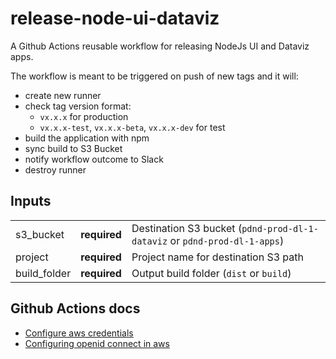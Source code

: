 # release-node-ui-dataviz
A Github Actions reusable workflow for releasing NodeJs UI and Dataviz apps.

The workflow is meant to be triggered on push of new tags and it will:
- create new runner
- check tag version format:
    - `vx.x.x` for production
    - `vx.x.x-test`, `vx.x.x-beta`, `vx.x.x-dev` for test
- build the application with npm
- sync build to S3 Bucket
- notify workflow outcome to Slack
- destroy runner

## Inputs

|              |              |                                                                            |
|--------------|--------------|----------------------------------------------------------------------------|
| s3_bucket    | **required** | Destination S3 bucket  (`pdnd-prod-dl-1-dataviz` or `pdnd-prod-dl-1-apps`) |
| project      | **required** | Project name for destination S3 path                                       |
| build_folder | **required** | Output build folder (`dist` or `build`)                                    |

## Github Actions docs
- [Configure aws credentials](https://github.com/aws-actions/configure-aws-credentials#sample-iam-role-cloudformation-template)
- [Configuring openid connect in aws](https://docs.github.com/en/actions/deployment/security-hardening-your-deployments/configuring-openid-connect-in-amazon-web-services)
